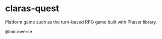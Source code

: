 # claras-quest
Platform game such as the turn-based RPG game built with Phaser library. 

@microverse